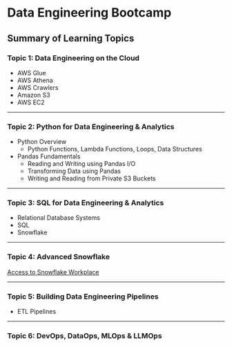 # Data Engineering Bootcamp
## Summary of Learning Topics
### Topic 1: Data Engineering on the Cloud
* AWS Glue
* AWS Athena
* AWS Crawlers
* Amazon S3
* AWS EC2

---

### Topic 2: Python for Data Engineering & Analytics
* Python Overview
    * Python Functions, Lambda Functions, Loops, Data Structures
* Pandas Fundamentals
    * Reading and Writing using Pandas I/O
    * Transforming Data using Pandas
    * Writing and Reading from Private S3 Buckets

--- 

### Topic 3: SQL for Data Engineering & Analytics 
* Relational Database Systems
* SQL
* Snowflake

--- 

### Topic 4: Advanced Snowflake  
[Access to Snowflake Workplace](https://app.snowflake.com/ffojzfh/wpa36811/)

---
### Topic 5: Building Data Engineering Pipelines
* ETL Pipelines


---
### Topic 6: DevOps, DataOps, MLOps & LLMOps